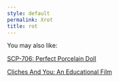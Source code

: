 ```yaml
---
style: default
permalink: Xrot
title: rot
---
```

You may also like:

[SCP-706: Perfect Porcelain Doll](http://scp-wiki.net/scp-706)

[Cliches And You: An Educational Film](http://scp-wiki.net/cliches-and-you-an-educational-film)
